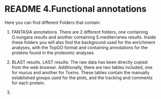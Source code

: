 # README 4.Functional annotations

Here you can find different Folders that contain:

1. FANTASIA annotations. There are 2 different folders, one containing O.nungara results and another containing S.mediterranea results. Inside these folders you will also find the background used for the enrichment analyses, with the TopGO format and containing annotations for the proteins found in the proteomic analyses

2. BLAST results. LAST results: The raw data has been directly copied from the web browser. Additionally, there are two tables included, one for mucus and another for Toxins. These tables contain the manually established groups used for the plots, and the tracking and comments for each protein.

3. 
